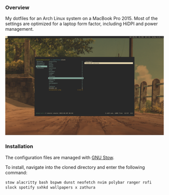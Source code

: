 
### Overview
My dotfiles for an Arch Linux system on a MacBook Pro 2015. Most of the settings are optimized for a laptop form factor, including HiDPI and power management.

![](https://github.com/akarez/macintosh/blob/main/screenshot.png)

### Installation

The configuration files are managed with [GNU Stow](https://www.gnu.org/software/stow/).

To install, navigate into the cloned directory and enter the following command:
```
stow alacritty bash bspwm dunst neofetch nvim polybar ranger rofi slock spotify sxhkd wallpapers x zathura
```
